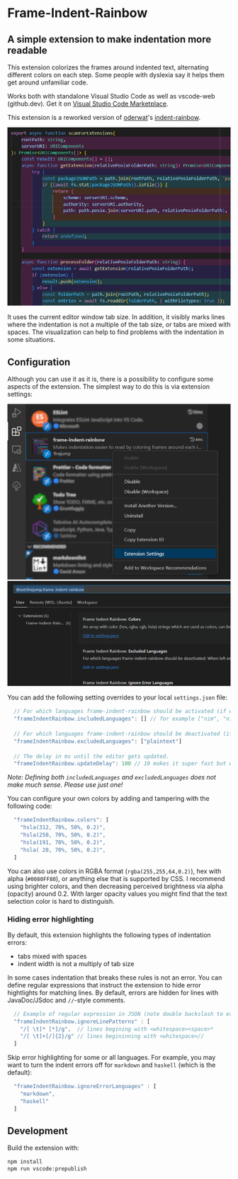 # Frame-Indent-Rainbow

## A simple extension to make indentation more readable

This extension colorizes the frames around indented text, alternating different
colors on each step. Some people with dyslexia say it helps them get around
unfamiliar code.

Works both with standalone Visual Studio Code as well as vscode-web
(github.dev). Get it on
[Visual Studio Code Marketplace](https://marketplace.visualstudio.com/items?itemName=firejump.frame-indent-rainbow).

This extension is a reworked version of [oderwat](https://github.com/oderwat)'s
[indent-rainbow](https://marketplace.visualstudio.com/items?itemName=oderwat.indent-rainbow).

![Example](https://github.com/firejump/vscode-frame-rainbow/blob/master/assets/example.png?raw=true)

It uses the current editor window tab size. In addition, it visibly marks lines
where the indentation is not a multiple of the tab size, or tabs are mixed with
spaces. The visualization can help to find problems with the indentation in some
situations.

## Configuration

Although you can use it as it is, there is a possibility to configure some aspects of the extension. The simplest way to do this is via extension settings:

![Settings](https://github.com/firejump/vscode-frame-rainbow/blob/master/assets/extension_settings_1.png?raw=true)
![Settings](https://github.com/firejump/vscode-frame-rainbow/blob/master/assets/extension_settings_2.png?raw=true)

You can add the following setting overrides to your local `settings.json` file:

```js
  // For which languages frame-indent-rainbow should be activated (if empty it means all).
  "frameIndentRainbow.includedLanguages": [] // for example ["nim", "nims", "python"]

  // For which languages frame-indent-rainbow should be deactivated (if empty it means none).
  "frameIndentRainbow.excludedLanguages": ["plaintext"]

  // The delay in ms until the editor gets updated.
  "frameIndentRainbow.updateDelay": 100 // 10 makes it super fast but will cost more CPU
```

_Note: Defining both `includedLanguages` and `excludedLanguages` does not make much sense. Please use just one!_

You can configure your own colors by adding and tampering with the following code:

```js
  "frameIndentRainbow.colors": [
    "hsla(312, 70%, 50%, 0.2)",
    "hsla(250, 70%, 50%, 0.2)",
    "hsla(191, 70%, 50%, 0.2)",
    "hsla( 20, 70%, 50%, 0.2)",
  ]
```

You can also use colors in RGBA format (`rgba(255,255,64,0.2)`), hex with
alpha (`#0080FF80`), or anything else that is supported by CSS. I recommend
using brighter colors, and then decreasing perceived brightness via alpha
(opacity) around 0.2. With larger opacity values you might find that the
text selection color is hard to distinguish.

### Hiding error highlighting

By default, this extension highlights the following types of indentation errors:

- tabs mixed with spaces
- indent width is not a multiply of tab size

In some cases indentation that breaks these rules is not an error. You can
define regular expressions that instruct the extension to hide error hightlights
for matching lines. By default, errors are hidden for lines with JavaDoc/JSdoc
and `//`-style comments.

```js
  // Example of regular expression in JSON (note double backslash to escape characters)
  "frameIndentRainbow.ignoreLinePatterns" : [
    "/[ \t]* [*]/g",  // lines begining with <whitespace><space>*
    "/[ \t]+[/]{2}/g" // lines begininning with <whitespace>//
  ]
```

Skip error highlighting for some or all languages. For example, you may want to
turn the indent errors off for `markdown` and `haskell` (which is the default):

```js
  "frameIndentRainbow.ignoreErrorLanguages" : [
    "markdown",
    "haskell"
  ]
```

## Development

Build the extension with:

```
npm install
npm run vscode:prepublish
```
